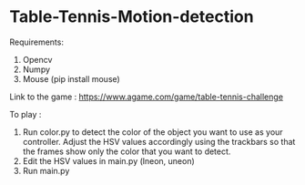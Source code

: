 # Table-Tennis-Motion-detection

Requirements:
1. Opencv
2. Numpy
3. Mouse (pip install mouse)

Link to the game :
https://www.agame.com/game/table-tennis-challenge

To play :
1. Run color.py to detect the color of the object you want to use as your controller. Adjust the HSV values accordingly using the trackbars so that the frames show only the color that you want to detect.
2. Edit the HSV values in main.py (lneon, uneon)
3. Run main.py
